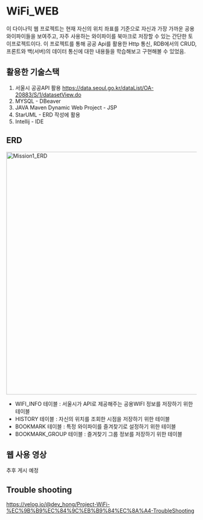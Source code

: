 # WiFi_WEB
이 다이나믹 웹 프로젝트는 현재 자신의 위치 좌표를 기준으로 자신과 가장 가까운 공용 와이파이들을 보여주고, 자주 사용하는 와이파이를 북마크로 저장할 수 있는 간단한 토이프로젝트이다.
이 프로젝트를 통해 공공 Api를 활용한 Http 통신, RDB에서의 CRUD, 프론트와 백(서버)의 데이터 통신에 대한 내용들을 학습해보고 구현해볼 수 있었음.


## 활용한 기술스택 
1. 서울시 공공API 활용 https://data.seoul.go.kr/dataList/OA-20883/S/1/datasetView.do
2. MYSQL - DBeaver
3. JAVA Maven Dynamic Web Project - JSP 
4. StarUML - ERD 작성에 활용 
5. Intellij - IDE


## ERD
<img width="643" alt="Mission1_ERD" src="https://user-images.githubusercontent.com/100022877/235304675-c5c4d8b1-2872-45b9-9dc0-8d6e1742e21a.png">

- WIFI_INFO 테이블 : 서울시가 API로 제공해주는 공용WIFI 정보를 저장하기 위한 테이블
- HISTORY 테이블 : 자신의 위치를 조회한 시점을 저장하기 위한 테이블
- BOOKMARK 테이블 : 특정 와이파이를 즐겨찾기로 설정하기 위한 테이블 
- BOOKMARK_GROUP 테이블 : 즐겨찾기 그룹 정보를 저장하기 위한 테이블

## 웹 사용 영상
추후 게시 예정

## Trouble shooting
https://velog.io/@dev_hong/Project-WiFi-%EC%9B%B9%EC%84%9C%EB%B9%84%EC%8A%A4-TroubleShooting
